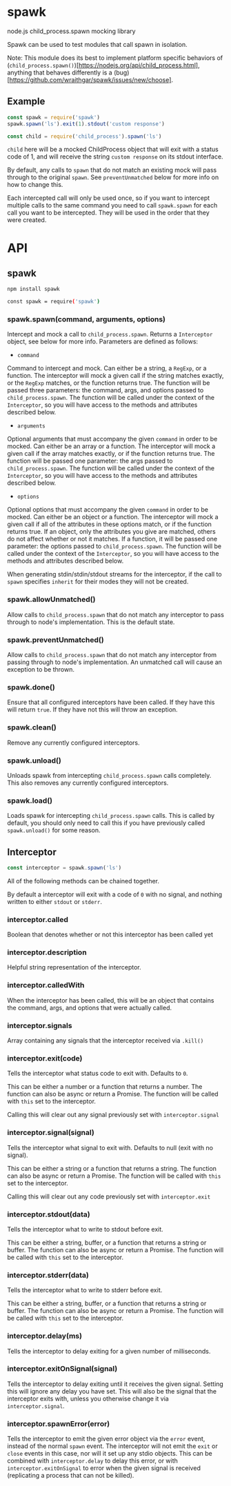 # spawk

node.js child_process.spawn mocking library

Spawk can be used to test modules that call spawn in isolation.

Note: This module does its best to implement platform specific behaviors
of (`child_process.spawn()`)[https://nodejs.org/api/child_process.html],
anything that behaves differently is a
(bug)[https://github.com/wraithgar/spawk/issues/new/choose].

## Example

```js
const spawk = require('spawk')
spawk.spawn('ls').exit(1).stdout('custom response')

const child = require('child_process').spawn('ls')

```

`child` here will be a mocked ChildProcess object that will exit
with a status code of 1, and will receive the string `custom response`
on its stdout interface.

By default, any calls to `spawn` that do not match an existing mock will
pass through to the original `spawn`.  See `preventUnmatched` below for
more info on how to change this.

Each intercepted call will only be used once, so if you want to
intercept multiple calls to the same command you need to call
`spawk.spawn` for each call you want to be intercepted.  They will be
used in the order that they were created.

# API

## spawk

```sh
npm install spawk
```

```sh
const spawk = require('spawk')
```

### spawk.spawn(command, arguments, options)

Intercept and mock a call to `child_process.spawn`.
Returns a `Interceptor` object, see below for more info.
Parameters are defined as follows:

- `command`

Command to intercept and mock.  Can either be a string, a `RegExp`, or a
function.  The interceptor will mock a given call if the string matches
exactly, or the `RegExp` matches, or the function returns true.  The
function will be passed three parameters: the command, args, and options
passed to `child_process.spawn`.  The function will be called under the
context of the `Interceptor`, so you will have access to the methods and
attributes described below.

- `arguments`

Optional arguments that must accompany the given `command` in order to
be mocked.  Can either be an array or a function.  The interceptor will
mock a given call if the array matches exactly, or if the function
returns true.  The function will be passed one parameter: the args
passed to `child_process.spawn`.  The function will be called under the
context of the `Interceptor`, so you will have access to the methods and
attributes described below.

- `options`

Optional options that must accompany the given `command` in order to be
mocked.  Can either be an object or a function.  The interceptor will
mock a given call if all of the attributes in these options match, or if
the function returns true.  If an object, only the attributes you give
are matched, others do not affect whether or not it matches.  If a
function, it will be passed one parameter: the options passed to
`child_process.spawn`.  The function will be called under the context of
the `Interceptor`, so you will have access to the methods and attributes
described below.

When generating stdin/stdin/stdout streams for the interceptor, if the
call to `spawn` specifies `inherit` for their modes they will not be
created.

### spawk.allowUnmatched()

Allow calls to `child_process.spawn` that do not match any interceptor
to pass through to node's implementation.  This is the default state.

### spawk.preventUnmatched()

Allow calls to `child_process.spawn` that do not match any interceptor
from passing through to node's implementation.  An unmatched call will
cause an exception to be thrown.

### spawk.done()

Ensure that all configured interceptors have been called.  If they have
this will return `true`.  If they have not this will throw an exception.

### spawk.clean()

Remove any currently configured interceptors.

### spawk.unload()

Unloads spawk from intercepting `child_process.spawn` calls completely.
This also removes any currently configured interceptors.

### spawk.load()

Loads spawk for intercepting `child_process.spawn` calls.  This is
called by default, you should only need to call this if you have
previously called `spawk.unload()` for some reason.


## Interceptor

```js
const interceptor = spawk.spawn('ls')
```

All of the following methods can be chained together.

By default a interceptor will exit with a code of `0` with no signal,
and nothing written to either `stdout` or `stderr`.

### interceptor.called

Boolean that denotes whether or not this interceptor has been called yet

### interceptor.description

Helpful string representation of the interceptor.

### interceptor.calledWith

When the interceptor has been called, this will be an object that
contains the command, args, and options that were actually called.

### interceptor.signals

Array containing any signals that the interceptor received via `.kill()`

### interceptor.exit(code)

Tells the interceptor what status code to exit with.  Defaults to `0`.

This can be either a number or a function that returns a number.  The
function can also be async or return a Promise.  The function will be
called with `this` set to the interceptor.

Calling this will clear out any signal previously set with
`interceptor.signal`

### interceptor.signal(signal)

Tells the interceptor what signal to exit with.  Defaults to null (exit
with no signal).

This can be either a string or a function that returns a string.  The
function can also be async or return a Promise.  The function will be
called with `this` set to the interceptor.

Calling this will clear out any code previously set with
`interceptor.exit`

### interceptor.stdout(data)

Tells the interceptor what to write to stdout before exit.

This can be either a string, buffer, or a function that returns a string
or buffer.  The function can also be async or return a Promise.  The
function will be called with `this` set to the interceptor.

### interceptor.stderr(data)

Tells the interceptor what to write to stderr before exit.

This can be either a string, buffer, or a function that returns a string
or buffer.  The function can also be async or return a Promise.  The
function will be called with `this` set to the interceptor.

### interceptor.delay(ms)

Tells the interceptor to delay exiting for a given number of
milliseconds.

### interceptor.exitOnSignal(signal)

Tells the interceptor to delay exiting until it receives the given
signal.  Setting this will ignore any delay you have set.  This will
also be the signal that the interceptor exits with, unless you otherwise
change it via `interceptor.signal`.

### interceptor.spawnError(error)

Tells the interceptor to emit the given error object via the `error`
event, instead of the normal `spawn` event.  The interceptor will not
emit the `exit` or `close` events in this case, nor will it set up any
stdio objects.  This can be combined with `interceptor.delay` to delay
this error, or with `interceptor.exitOnSignal` to error when the given
signal is received (replicating a process that can not be killed).
